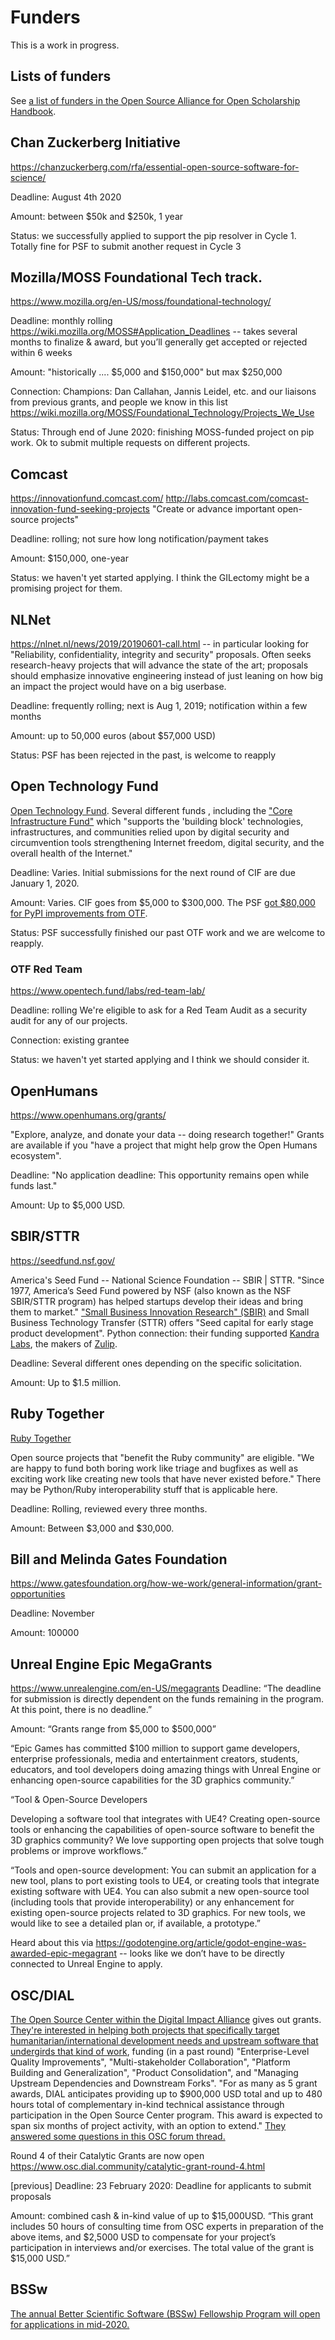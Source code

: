 # Funders

This is a work in progress.

## Lists of funders

See [a list of funders in the Open Source Alliance for Open Scholarship Handbook](https://osaos.codeforscience.org/resource-list-funding/).

## Chan Zuckerberg Initiative
https://chanzuckerberg.com/rfa/essential-open-source-software-for-science/

Deadline: August 4th 2020

Amount: between $50k and $250k, 1 year

Status: we successfully applied to support the pip resolver in Cycle 1. Totally fine for PSF to submit another request in Cycle 3

## Mozilla/MOSS Foundational Tech track.
https://www.mozilla.org/en-US/moss/foundational-technology/

Deadline: monthly rolling 
https://wiki.mozilla.org/MOSS#Application_Deadlines -- takes several 
months to finalize & award, but you’ll generally get accepted or rejected within 6 weeks

Amount: "historically .... $5,000 and $150,000" but max $250,000

Connection: Champions: Dan Callahan, Jannis Leidel, etc. and our liaisons from previous grants, and people we know in this list https://wiki.mozilla.org/MOSS/Foundational_Technology/Projects_We_Use

Status: Through end of June 2020: finishing MOSS-funded project on pip work. Ok to submit multiple requests on different projects.

## Comcast

https://innovationfund.comcast.com/
http://labs.comcast.com/comcast-innovation-fund-seeking-projects "Create or advance important open-source projects"

Deadline: rolling; not sure how long notification/payment takes

Amount: $150,000, one-year

Status: we haven't yet started applying. I think the GILectomy might be 
a promising project for them.

## NLNet

https://nlnet.nl/news/2019/20190601-call.html -- in particular looking 
for "Reliability, confidentiality, integrity and security" proposals. Often seeks research-heavy projects that will advance the state of the art; proposals should emphasize innovative engineering instead of just leaning on how big an impact the project would have on a big userbase.

Deadline: frequently rolling; next is Aug 1, 2019; notification within a 
few months

Amount: up to 50,000 euros (about $57,000 USD)

Status: PSF has been rejected in the past, is welcome to reapply

## Open Technology Fund

[Open Technology Fund](https://www.opentech.fund/). Several different funds , including the ["Core Infrastructure Fund"](https://www.opentech.fund/funds/core-infrastructure-fund/) which "supports the 'building block' technologies, infrastructures, and communities relied upon by digital security and circumvention tools strengthening Internet freedom, digital security, and the overall health of the Internet."

Deadline: Varies. Initial submissions for the next round of CIF are due January 1, 2020.

Amount: Varies. CIF goes from $5,000 to $300,000. The PSF [got $80,000 for PyPI improvements from OTF](https://www.opentech.fund/results/supported-projects/pypi-improvements/).

Status: PSF successfully finished our past OTF work and we are welcome to reapply.

### OTF Red Team

https://www.opentech.fund/labs/red-team-lab/

Deadline: rolling
We're eligible to ask for a Red Team Audit as a security audit for any  of our projects.

Connection: existing grantee

Status: we haven't yet started applying and I think we should consider it.

## OpenHumans

https://www.openhumans.org/grants/

 "Explore, analyze, and donate your data -- doing research together!" Grants are available if you "have a project that might help grow the Open Humans ecosystem".

Deadline: "No application deadline: This opportunity remains open while funds last."

Amount: Up to $5,000 USD.

## SBIR/STTR 

https://seedfund.nsf.gov/

America's Seed Fund -- National Science Foundation -- SBIR | STTR. "Since 1977, America’s Seed Fund powered by NSF (also known as the NSF SBIR/STTR program) has helped startups develop their ideas and bring them to market." ["Small Business Innovation Research" (SBIR)](https://www.sbir.gov/) and Small Business Technology Transfer (STTR) offers "Seed capital for early stage product development". Python connection: their funding supported [Kandra Labs](https://zulipchat.com/history/), the makers of [Zulip](https://zulipchat.com/).

Deadline: Several different ones depending on the specific solicitation.

Amount: Up to $1.5 million.

## Ruby Together
[Ruby Together](https://rubytogether.org/projects)

Open source projects that "benefit the Ruby community" are eligible. "We are happy to fund both boring work like triage and bugfixes as well as exciting work like creating new tools that have never existed before." There may be Python/Ruby interoperability stuff that is applicable here.

Deadline: Rolling, reviewed every three months.

Amount: Between $3,000 and $30,000.

## Bill and Melinda Gates Foundation
https://www.gatesfoundation.org/how-we-work/general-information/grant-opportunities

Deadline: November 

Amount: 100000

## Unreal Engine Epic MegaGrants
https://www.unrealengine.com/en-US/megagrants
Deadline: “The deadline for submission is directly dependent on the funds remaining in the program. At this point, there is no deadline.”

Amount: “Grants range from $5,000 to $500,000”

“Epic Games has committed $100 million to support game developers, enterprise professionals, media and entertainment creators, students, educators, and tool developers doing amazing things with Unreal Engine or enhancing open-source capabilities for the 3D graphics community.”

“Tool & Open-Source Developers

Developing a software tool that integrates with UE4? Creating open-source tools or enhancing the capabilities of open-source software to benefit the 3D graphics community? We love supporting open projects that solve tough problems or improve workflows.”

“Tools and open-source development: You can submit an application for a new tool, plans to port existing tools to UE4, or creating tools that integrate existing software with UE4. You can also submit a new open-source tool (including tools that provide interoperability) or any enhancement for existing open-source projects related to 3D graphics. For new tools, we would like to see a detailed plan or, if available, a prototype.”

Heard about this via https://godotengine.org/article/godot-engine-was-awarded-epic-megagrant -- looks like we don’t have to be directly connected to Unreal Engine to apply.

## OSC/DIAL

[The Open Source Center within the Digital Impact Alliance](http://www.osc.dial.community/grants.html) gives out grants. [They're interested in helping both projects that specifically target humanitarian/international development needs and upstream software that undergirds that kind of work](https://digitalimpactalliance.org/the-digital-impact-alliance-open-source-center-announces-strategic-grants-to-foster-ecosystem-change/), funding (in a past round) "Enterprise-Level Quality Improvements", "Multi-stakeholder Collaboration", "Platform Building and Generalization", "Product Consolidation", and "Managing Upstream Dependencies and Downstream Forks". "For as many as 5 grant awards, DIAL anticipates providing up to $900,000 USD total and up to 480 hours total of complementary in-kind technical assistance through participation in the Open Source Center program. This award is expected to span six months of project activity, with an option to extend." [They answered some questions in this OSC forum thread.](https://forum.osc.dial.community/t/strategic-grants-q-a-june-2018/335)

Round 4 of their Catalytic Grants are now open https://www.osc.dial.community/catalytic-grant-round-4.html 

[previous] Deadline: 23 February 2020: Deadline for applicants to submit proposals

Amount: combined cash & in-kind value of up to $15,000USD. “This grant includes 50 hours of consulting time from OSC experts in preparation of the above items, and $2,5000 USD to compensate for your project’s participation in interviews and/or exercises. The total value of the grant is $15,000 USD.”

## BSSw

[The annual Better Scientific Software (BSSw) Fellowship Program will open for applications in mid-2020.](https://bssw.io/pages/bssw-fellowship-program)
